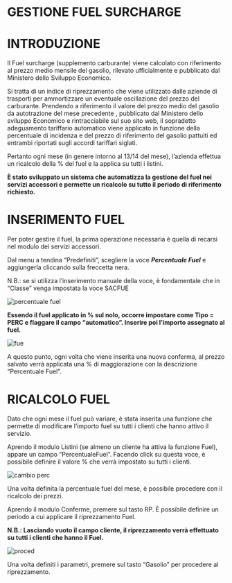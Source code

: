 # GESTIONE FUEL SURCHARGE 

# INTRODUZIONE

Il Fuel surcharge (supplemento carburante) viene calcolato con riferimento al prezzo medio mensile del gasolio, rilevato ufficialmente e pubblicato dal Ministero dello Sviluppo Economico.

Si tratta di un indice di riprezzamento che viene utilizzato dalle aziende di trasporti per ammortizzare un eventuale oscillazione del prezzo del carburante. 
Prendendo a riferimento il valore del prezzo medio del gasolio da autotrazione del mese precedente , pubblicato dal Ministero dello sviluppo Economico e rintracciabile sul suo sito web, il sopradetto adeguamento tariffario automatico viene applicato in funzione della percentuale di incidenza e del prezzo di riferimento del gasolio pattuiti ed entrambi riportati sugli accordi tariffari siglati.

Pertanto ogni mese (in genere intorno al 13/14 del mese), l’azienda effettua un ricalcolo della % del fuel e la applica su tutti i listini. 

**È stato sviluppato un sistema che automatizza la gestione del fuel nei servizi accessori e permette un ricalcolo su tutto il periodo di riferimento richiesto.**

# INSERIMENTO FUEL
Per poter gestire il fuel, la prima operazione necessaria è quella di recarsi nel modulo dei servizi accessori.

Dal menu a tendina “Predefiniti”, scegliere la voce ***Percentuale Fuel*** e aggiungerla cliccando sulla freccetta nera.

N.B.: se si utilizza l’inserimento manuale della voce, è fondamentale che in “Classe” venga impostata la voce SACFUE

![percentuale fuel](https://user-images.githubusercontent.com/105659714/172847727-f22448e8-b65b-467e-bfac-ebf75c8c0d53.png)

**Essendo il fuel applicato in % sul nolo, occorre impostare come Tipo = PERC e flaggare il campo “automatico”. Inserire poi l’importo assegnato al fuel.**

![fue](https://user-images.githubusercontent.com/105659714/172847948-06a7baf1-6da5-4b7f-8c94-b8e431a3af28.png)

A questo punto, ogni volta che viene inserita una nuova conferma, al prezzo salvato verrà applicata una % di maggiorazione con la descrizione “Percentuale Fuel”.

# RICALCOLO FUEL

Dato che ogni mese il fuel può variare, è stata inserita una funzione che permette di modificare l’importo fuel su tutti i clienti che hanno attivo il servizio.

Aprendo il modulo Listini (se almeno un cliente ha attiva la funzione Fuel), appare un campo “PercentualeFuel”. Facendo click su questa voce, è possibile definire il valore % che verrà impostato su tutti i clienti. 

![cambio perc](https://user-images.githubusercontent.com/105659714/172848254-77391c12-601e-4adb-a0bf-20855c48cd87.png)

Una volta definita la percentuale fuel del mese, è possibile procedere con il ricalcolo dei prezzi. 

Aprendo il modulo Conferme, premere sul tasto RP. 
È possibile definire un periodo a cui applicare il riprezzamento Fuel. 

**N.B.: Lasciando vuoto il campo cliente, il riprezzamento verrà effettuato su tutti i clienti che hanno il Fuel.**

![proced](https://user-images.githubusercontent.com/105659714/172848584-6a05daf0-05a5-4d1f-bd4f-210fd767001c.png)

Una volta definiti i parametri, premere sul tasto “Gasolio” per procedere al riprezzamento. 


